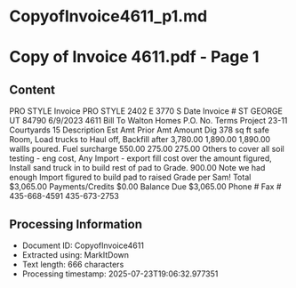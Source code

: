 # CopyofInvoice4611_p1.md

<!--
chunk_id: CopyofInvoice4611_p1
source: Copy of Invoice 4611.pdf
page: 1
category: other
hash: 7a9665527979dfc53ad6230ba8e211337ac9d7cd3621b0f3a76c41339a0d2734
-->

# Copy of Invoice 4611.pdf - Page 1

## Content
PRO STYLE Invoice
PRO STYLE
2402 E 3770 S Date Invoice #
ST GEORGE UT 84790
6/9/2023 4611
Bill To
Walton Homes
P.O. No. Terms Project
23-11 Courtyards 15
Description Est Amt Prior Amt Amount
Dig 378 sq ft safe Room, Load trucks to Haul off, Backfill after 3,780.00 1,890.00 1,890.00
wallls poured.
Fuel surcharge 550.00 275.00 275.00
Others to cover all soil testing - eng cost, Any Import - export fill
cost over the amount figured,
Install sand truck in to build rest of pad to Grade. 900.00
Note we had enough Import figured to build pad to raised Grade per
Sam!
Total
$3,065.00
Payments/Credits
$0.00
Balance Due
$3,065.00
Phone # Fax #
435-668-4591 435-673-2753

## Processing Information
- Document ID: CopyofInvoice4611
- Extracted using: MarkItDown
- Text length: 666 characters
- Processing timestamp: 2025-07-23T19:06:32.977351